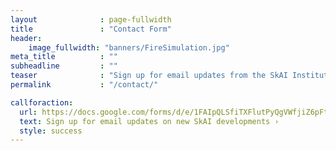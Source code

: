 ```yaml
---
layout              : page-fullwidth
title               : "Contact Form"
header:
    image_fullwidth: "banners/FireSimulation.jpg"
meta_title          : ""
subheadline         : ""
teaser              : "Sign up for email updates from the SkAI Institute"
permalink           : "/contact/"

callforaction:
  url: https://docs.google.com/forms/d/e/1FAIpQLSfiTXFlutPyQgVWfjiZ6pFtIs2j1BwtkRNJiTvaT_n0KXBAPQ/viewform?usp=sf_link
  text: Sign up for email updates on new SkAI developments ›
  style: success
---
```

